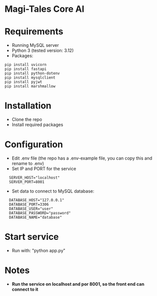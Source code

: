# Magi-Tales Core AI 

# Requirements  
- Running MySQL server  
- Python 3 (tested version: 3.12)
- Packages:

```
pip install uvicorn
pip install fastapi
pip install python-dotenv
pip install mysqlclient 
pip install pyjwt
pip install marshmallow
```

# Installation 
- Clone the repo
- Install required packages 

# Configuration 
- Edit .env file (the repo has a .env-example file, you can copy this and rename to .env)
- Set IP and PORT for the service

```
  SERVER_HOST="localhost"
  SERVER_PORT=8001
```

- Set data to connect to MySQL database: 

```
  DATABASE_HOST="127.0.0.1"
  DATABASE_PORT=3306
  DATABASE_USER="user"
  DATABASE_PASSWORD="password"
  DATABASE_NAME="database"
```

# Start service  
- Run with: "python app.py"

# Notes
- **Run the service on localhost and por 8001, so the front end can connect to it**


  

